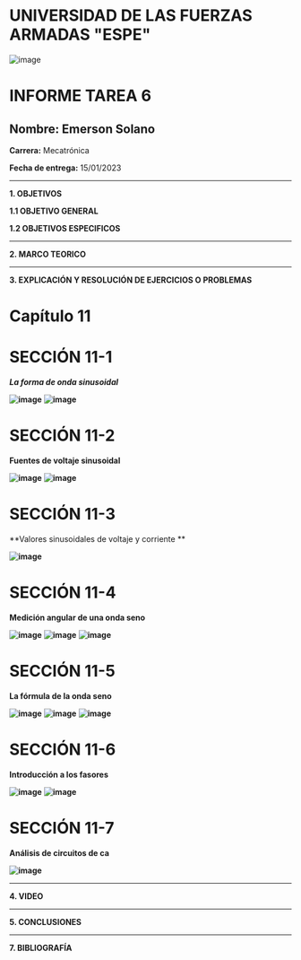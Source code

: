 # UNIVERSIDAD DE LAS FUERZAS ARMADAS "ESPE"
![image](https://user-images.githubusercontent.com/116772918/200762591-a164d8db-c02e-4269-8bb4-0bc4c810d79f.png)

# INFORME TAREA 6

**Nombre:** Emerson Solano
-
**Carrera:** Mecatrónica

**Fecha de entrega:** 15/01/2023

--------------------------------------------------------------------------------------------------------------------------------------------------------------------------------------------------------------------------------------------------------------------
**1. OBJETIVOS**

**1.1  OBJETIVO GENERAL**


**1.2  OBJETIVOS ESPECIFICOS**

--------------------------------------------------------------------------------------------------------------------------------------------------------------------------------------------------------------------------------------------------------------------

**2. MARCO TEORICO**

--------------------------------------------------------------------------------------------------------------------------------------------------------------------------------------------------------------------------------------------------------------------

**3. EXPLICACIÓN Y RESOLUCIÓN DE EJERCICIOS O PROBLEMAS**

# Capítulo 11

# SECCIÓN 11-1

***La forma de onda sinusoidal***

**![image](https://user-images.githubusercontent.com/116835707/212208815-d0615e7f-1915-44eb-9dc6-97b5c4f3312b.png)**
**![image](https://user-images.githubusercontent.com/116835707/212208906-d97ae612-5916-4693-bccb-add01ec4e9eb.png)**

# SECCIÓN 11-2

**Fuentes de voltaje sinusoidal**

**![image](https://user-images.githubusercontent.com/116835707/212209190-c00bf745-7121-487d-85ea-be3309c718dc.png)**
**![image](https://user-images.githubusercontent.com/116835707/212209279-e0eb0e72-8d3f-4015-9152-652bcd3cc825.png)**

# SECCIÓN 11-3

**Valores sinusoidales de voltaje y corriente **

**![image](https://user-images.githubusercontent.com/116835707/212209623-f815d6e2-a2d1-4b7e-acdd-5d6535cb0beb.png)**

# SECCIÓN 11-4

**Medición angular de una onda seno**

**![image](https://user-images.githubusercontent.com/116835707/212209703-78a77839-9c9c-4662-ae48-71a52f3bfdac.png)**
**![image](https://user-images.githubusercontent.com/116835707/212209940-f9dbde82-a133-4b97-b822-8669f882f89e.png)**
**![image](https://user-images.githubusercontent.com/116835707/212210026-13ef9796-46a6-494e-9735-cdf85fdb5d94.png)**

# SECCIÓN 11-5

**La fórmula de la onda seno**

**![image](https://user-images.githubusercontent.com/116835707/212210238-3445729d-80a6-4806-84f4-5389695baae4.png)**
**![image](https://user-images.githubusercontent.com/116835707/212210319-67606908-a922-4663-8df3-7d05ae097aab.png)**
**![image](https://user-images.githubusercontent.com/116835707/212210401-4ac08be8-1fb5-4c9f-8ecc-3ba80f00018c.png)**

# SECCIÓN 11-6

**Introducción a los fasores**

**![image](https://user-images.githubusercontent.com/116835707/212210589-9d3e55a4-adfa-4cbf-b735-f823296d935e.png)**
**![image](https://user-images.githubusercontent.com/116835707/212210705-4d7e5cc0-2a39-49f9-be10-eca8f4de163f.png)**

# SECCIÓN 11-7

**Análisis de circuitos de ca**

**![image](https://user-images.githubusercontent.com/116835707/212210868-3199cf7f-c66a-457a-88da-1cb4c2f0c95f.png)**













--------------------------------------------------------------------------------------------------------------------------------------------------------------------------------------------------------------------------------------------------------------------

**4. VIDEO**

--------------------------------------------------------------------------------------------------------------------------------------------------------------------------------------------------------------------------------------------------------------------

**5. CONCLUSIONES**

--------------------------------------------------------------------------------------------------------------------------------------------------------------------------------------------------------------------------------------------------------------------

**7. BIBLIOGRAFÍA**
